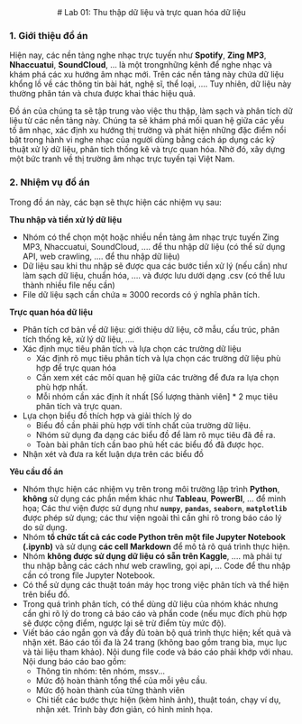 
<center>
# Lab 01: Thu thập dữ liệu và trực quan hóa dữ liệu
</center>

### 1. Giới thiệu đồ án

Hiện nay, các nền tảng nghe nhạc trực tuyến như **Spotify**, **Zing MP3**, **Nhaccuatui**, **SoundCloud**, ... là một trongnhững kênh để nghe nhạc và khám phá các xu hướng âm nhạc mới. Trên các nền tảng này chứa dữ liệu khổng lồ về các thông tin bài hát, nghệ sĩ, thể loại, .... Tuy nhiên, dữ liệu này thường phân tán và chưa được khai thác hiệu quả.

Đồ án của chúng ta sẽ tập trung vào việc thu thập, làm sạch và phân tích dữ liệu từ các nền tảng này. Chúng ta sẽ khám phá mối quan hệ giữa các yếu tố âm nhạc, xác định xu hướng thị trường và phát hiện những đặc điểm nổi bật trong hành vi nghe nhạc của người dùng bằng cách áp dụng các kỹ thuật xử lý dữ liệu, phân tích thống kê và trực quan hóa. Nhờ đó, xây dựng một bức tranh về thị trường âm nhạc trực tuyến tại Việt Nam.

### 2. Nhiệm vụ đồ án 

Trong đồ án này, các bạn sẽ thực hiện các nhiệm vụ sau:

**Thu nhập và tiền xử lý dữ liệu**
- Nhóm có thể chọn một hoặc nhiều nền tảng âm nhạc trực tuyến Zing MP3, Nhaccuatui, SoundCloud, .... để thu nhập dữ liệu (có thể sử dụng API, web crawling, .... để thu nhập dữ liệu)
- Dữ liệu sau khi thu nhập sẽ được qua các bước tiền xử lý (nếu cần) như làm sạch dữ liệu, chuẩn hóa, .... và được lưu dưới dạng .csv (có thể lưu thành nhiều file nếu cần)
- File dữ liệu sạch cần chứa ≈ 3000 records có ý nghĩa phân tích.

**Trực quan hóa dữ liệu**
- Phân tích cơ bản về dữ liệu: giới thiệu dữ liệu, cỡ mẫu, cấu trúc, phân tích thống kê, xử lý dữ liệu, ....
- Xác định mục tiêu phân tích và lựa chọn các trường dữ liệu
  - Xác định rõ mục tiêu phân tích và lựa chọn các trường dữ liệu phù hợp để trực quan hóa
  -  Cần xem xét các môí quan hệ giữa các trường để đưa ra lựa chọn phù hợp nhất.
  -  Mỗi nhóm cần xác định ít nhất [Số lượng thành viên] * 2 mục tiêu phân tích và trực quan.
- Lựa chọn biểu đồ thích hợp và giải thích lý do
  - Biểu đồ cần phải phù hợp với tính chất của trường dữ liệu.
  - Nhóm sử dụng đa dạng các biểu đồ để làm rõ mục tiêu đã đề ra.
  - Toàn bài phân tích cần bao phủ hết các biểu đồ đã được học.
- Nhận xét và đưa ra kết luận dựa trên các biểu đồ

**Yêu cầu đồ án**
- Nhóm thực hiện các nhiệm vụ trên trong môi trường lập trình **Python**, **không** sử dụng các phần mềm khác như **Tableau**, **PowerBI**, ... để minh họa; Các thư viện được sử dụng như **`numpy`**, **`pandas`**, **`seaborn`**, **`matplotlib`** được phép sử dụng; các thư viện ngoài thì cần ghi rõ trong báo cáo lý do sử dụng.
- Nhóm **tổ chức tất cả các code Python trên một file Jupyter Notebook (.ipynb)** và sử dụng **các cell Markdown** để mô tả rõ quá trình thực hiện.
- Nhóm **không được sử dụng dữ liệu có sẵn trên Kaggle**, .... mà phải tự thu nhập bằng các cách như web crawling, gọi api, ... Code để thu nhập cần có trong file Jupyter Notebook.
- Có thể sử dụng các thuật toán máy học trong việc phân tích và thể hiện trên biểu đồ.
- Trong quá trình phân tích, có thể dùng dữ liệu của nhóm khác nhưng cần ghi rõ lý do trong cả báo cáo và phần code (nếu mục đích phù hợp sẽ được cộng điểm, ngược lại sẽ trừ điểm tùy mức độ).
- Viết báo cáo ngắn gọn và đầy đủ toàn bộ quá trình thực hiện; kết quả và nhận xét. Báo cáo tối đa là 24 trang (không bao gồm trang bìa, mục lục và tài liệu tham khảo). Nội dung file code và báo cáo phải khớp với nhau. Nội dung báo cáo bao gồm:
  - Thông tin nhóm: tên nhóm, mssv...
  - Mức độ hoàn thành tổng thể của mỗi yêu cầu.
  - Mức độ hoàn thành của từng thành viên
  - Chi tiết các bước thực hiện (kèm hình ảnh), thuật toán, chạy ví dụ, nhận xét. Trình bày đơn giản, có hình minh họa.
